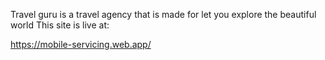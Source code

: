 Travel guru is a travel agency that is made for let you explore the beautiful world
This site is live at:

https://mobile-servicing.web.app/